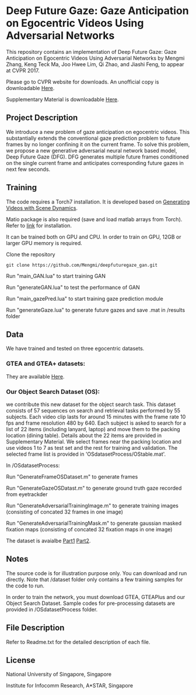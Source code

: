 # Deep Future Gaze: Gaze Anticipation on Egocentric Videos Using Adversarial Networks

This repository contains an implementation of Deep Future Gaze: Gaze Anticipation on Egocentric Videos Using Adversarial Networks by Mengmi Zhang, Keng Teck Ma, Joo Hwee Lim, Qi Zhao, and Jiashi Feng, to appear at CVPR 2017. 

Please go to CVPR website for downloads. An unofficial copy is downloadable [Here](https://media.wix.com/ugd/d2b381_b48aa16a715b4826947d7d5ae383a8a6.pdf).

Supplementary Material is downloadable [Here](https://media.wix.com/ugd/d2b381_a8fc394461af405498126540d3012d3b.pdf).

## Project Description

We introduce a new problem of gaze anticipation on egocentric videos. This substantially extends the conventional gaze prediction problem to future frames by no longer confining it on the current frame. To solve this problem, we propose a new generative adversarial neural network based model, Deep Future Gaze (DFG). DFG generates multiple future frames conditioned on the single current frame and anticipates corresponding future gazes in next few seconds.

## Training

The code requires a Torch7 installation. It is developed based on [Generating Videos with Scene Dynamics](https://github.com/cvondrick/videogan).

Matio package is also required (save and load matlab arrays from Torch). Refer to [link](https://github.com/soumith/matio-ffi.torch) for installation.

It can be trained both on GPU and CPU. In order to train on GPU, 12GB or larger GPU memory is required. 

Clone the repository
```
git clone https://github.com/Mengmi/deepfuturegaze_gan.git
```

Run "main_GAN.lua" to start training GAN

Run "generateGAN.lua" to test the performance of GAN

Run "main_gazePred.lua" to start training gaze prediction module

Run "generateGaze.lua" to generate future gazes and save .mat in /results folder

## Data

We have trained and tested on three egocentric datasets. 

### GTEA and GTEA+ datasets:
They are available [Here](http://ai.stanford.edu/~alireza/GTEA_Gaze_Website/). 

### Our Object Search Dataset (OS):
we contribute this new dataset for the object search task. This dataset consists of 57 sequences on search and retrieval tasks performed by 55 subjects. Each video clip lasts for around 15 minutes with the frame rate 10 fps and frame resolution 480 by 640. Each subject is asked to search for a list of 22 items (including lanyard, laptop) and move them to the packing location (dining table). Details about the 22 items are provided in Supplementary Material. We select frames near the packing location and use videos 1 to 7 as test set and the rest for training and validation. The selected frame list is provided in 'OSdatasetProcess/OStable.mat'.

In /OSdatasetProcess:

Run "GenerateFrameOSDataset.m" to generate frames

Run "GenerateGazeOSDatast.m" to generate ground truth gaze recorded from eyetrackder

Run "GenerateAdversarialTrainingImage.m" to generate training images (consisting of concated 32 frames in one image)

Run "GenerateAdversarialTrainingMask.m" to generate gaussian masked fixation maps (consisting of concated 32 fixation maps in one image)

The dataset is avaialbe [Part1](https://drive.google.com/file/d/0B5nxfBgktACsMWdGOC1zQ29md0k/view?usp=sharing) [Part2]().

## Notes

The source code is for illustration purpose only. You can download and run directly. Note that /dataset folder only contains a few training samples for the code to run.  

In order to train the network, you must download GTEA, GTEAPlus and our Object Search Dataset. Sample codes for pre-processing datasets are provided in /OSdatasetProcess folder.

## File Description

Refer to Readme.txt for the detailed description of each file.

## License

National University of Singapore, Singapore

Institute for Infocomm Research, A*STAR, Singapore
